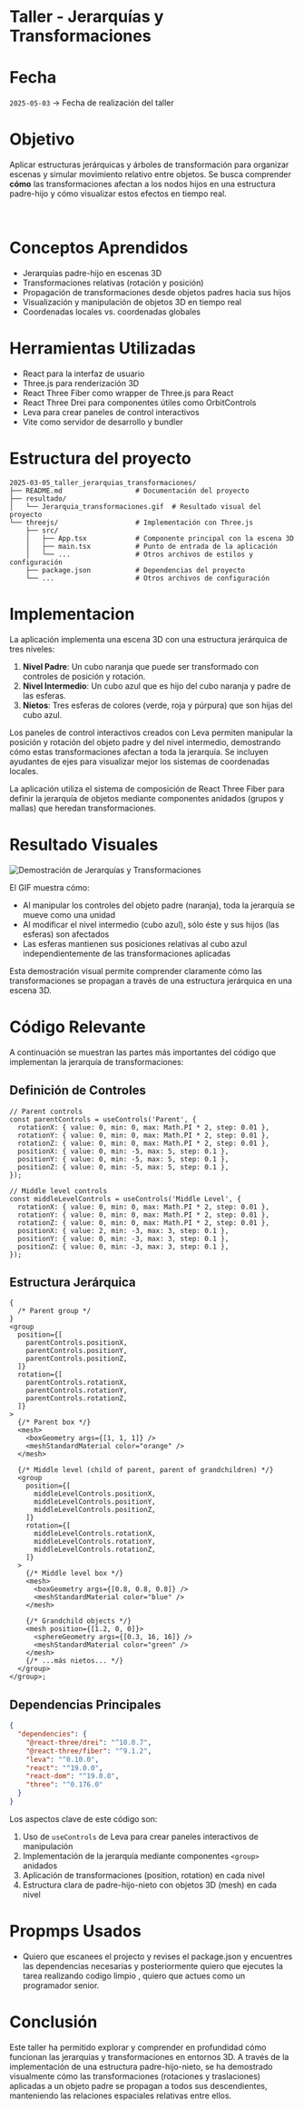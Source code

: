 # Taller - Jerarquías y Transformaciones

# **Fecha**

`2025-05-03` -> Fecha de realización del taller

# Objetivo

Aplicar estructuras jerárquicas y árboles de transformación para organizar escenas y simular movimiento relativo entre objetos. Se busca comprender **cómo** las transformaciones afectan a los nodos hijos en una estructura padre-hijo y cómo visualizar estos efectos en tiempo real.

<br>

# Conceptos Aprendidos

- Jerarquías padre-hijo en escenas 3D
- Transformaciones relativas (rotación y posición)
- Propagación de transformaciones desde objetos padres hacia sus hijos
- Visualización y manipulación de objetos 3D en tiempo real
- Coordenadas locales vs. coordenadas globales

# Herramientas Utilizadas

- React para la interfaz de usuario
- Three.js para renderización 3D
- React Three Fiber como wrapper de Three.js para React
- React Three Drei para componentes útiles como OrbitControls
- Leva para crear paneles de control interactivos
- Vite como servidor de desarrollo y bundler

# Estructura del proyecto

```
2025-03-05_taller_jerarquias_transformaciones/
├── README.md                  # Documentación del proyecto
├── resultado/
│   └── Jerarquia_transformaciones.gif  # Resultado visual del proyecto
└── threejs/                   # Implementación con Three.js
    ├── src/
    │   ├── App.tsx            # Componente principal con la escena 3D
    │   ├── main.tsx           # Punto de entrada de la aplicación
    │   └── ...                # Otros archivos de estilos y configuración
    ├── package.json           # Dependencias del proyecto
    └── ...                    # Otros archivos de configuración
```

# Implementacion

La aplicación implementa una escena 3D con una estructura jerárquica de tres niveles:

1. **Nivel Padre**: Un cubo naranja que puede ser transformado con controles de posición y rotación.
2. **Nivel Intermedio**: Un cubo azul que es hijo del cubo naranja y padre de las esferas.
3. **Nietos**: Tres esferas de colores (verde, roja y púrpura) que son hijas del cubo azul.

Los paneles de control interactivos creados con Leva permiten manipular la posición y rotación del objeto padre y del nivel intermedio, demostrando cómo estas transformaciones afectan a toda la jerarquía. Se incluyen ayudantes de ejes para visualizar mejor los sistemas de coordenadas locales.

La aplicación utiliza el sistema de composición de React Three Fiber para definir la jerarquía de objetos mediante componentes anidados (grupos y mallas) que heredan transformaciones.

# Resultado Visuales

![Demostración de Jerarquías y Transformaciones](./resultado/Jerarquia_transformaciones.gif)

El GIF muestra cómo:

- Al manipular los controles del objeto padre (naranja), toda la jerarquía se mueve como una unidad
- Al modificar el nivel intermedio (cubo azul), sólo éste y sus hijos (las esferas) son afectados
- Las esferas mantienen sus posiciones relativas al cubo azul independientemente de las transformaciones aplicadas

Esta demostración visual permite comprender claramente cómo las transformaciones se propagan a través de una estructura jerárquica en una escena 3D.

# Código Relevante

A continuación se muestran las partes más importantes del código que implementan la jerarquía de transformaciones:

## Definición de Controles

```tsx
// Parent controls
const parentControls = useControls('Parent', {
  rotationX: { value: 0, min: 0, max: Math.PI * 2, step: 0.01 },
  rotationY: { value: 0, min: 0, max: Math.PI * 2, step: 0.01 },
  rotationZ: { value: 0, min: 0, max: Math.PI * 2, step: 0.01 },
  positionX: { value: 0, min: -5, max: 5, step: 0.1 },
  positionY: { value: 0, min: -5, max: 5, step: 0.1 },
  positionZ: { value: 0, min: -5, max: 5, step: 0.1 },
});

// Middle level controls
const middleLevelControls = useControls('Middle Level', {
  rotationX: { value: 0, min: 0, max: Math.PI * 2, step: 0.01 },
  rotationY: { value: 0, min: 0, max: Math.PI * 2, step: 0.01 },
  rotationZ: { value: 0, min: 0, max: Math.PI * 2, step: 0.01 },
  positionX: { value: 2, min: -3, max: 3, step: 0.1 },
  positionY: { value: 0, min: -3, max: 3, step: 0.1 },
  positionZ: { value: 0, min: -3, max: 3, step: 0.1 },
});
```

## Estructura Jerárquica

```tsx
{
  /* Parent group */
}
<group
  position={[
    parentControls.positionX,
    parentControls.positionY,
    parentControls.positionZ,
  ]}
  rotation={[
    parentControls.rotationX,
    parentControls.rotationY,
    parentControls.rotationZ,
  ]}
>
  {/* Parent box */}
  <mesh>
    <boxGeometry args={[1, 1, 1]} />
    <meshStandardMaterial color="orange" />
  </mesh>

  {/* Middle level (child of parent, parent of grandchildren) */}
  <group
    position={[
      middleLevelControls.positionX,
      middleLevelControls.positionY,
      middleLevelControls.positionZ,
    ]}
    rotation={[
      middleLevelControls.rotationX,
      middleLevelControls.rotationY,
      middleLevelControls.rotationZ,
    ]}
  >
    {/* Middle level box */}
    <mesh>
      <boxGeometry args={[0.8, 0.8, 0.8]} />
      <meshStandardMaterial color="blue" />
    </mesh>

    {/* Grandchild objects */}
    <mesh position={[1.2, 0, 0]}>
      <sphereGeometry args={[0.3, 16, 16]} />
      <meshStandardMaterial color="green" />
    </mesh>
    {/* ...más nietos... */}
  </group>
</group>;
```

## Dependencias Principales

```json
{
  "dependencies": {
    "@react-three/drei": "^10.0.7",
    "@react-three/fiber": "^9.1.2",
    "leva": "^0.10.0",
    "react": "^19.0.0",
    "react-dom": "^19.0.0",
    "three": "^0.176.0"
  }
}
```

Los aspectos clave de este código son:

1. Uso de `useControls` de Leva para crear paneles interactivos de manipulación
2. Implementación de la jerarquía mediante componentes `<group>` anidados
3. Aplicación de transformaciones (position, rotation) en cada nivel
4. Estructura clara de padre-hijo-nieto con objetos 3D (mesh) en cada nivel

# Propmps Usados

- Quiero que escanees el projecto y revises el package.json
  y encuentres las dependencias necesarias y posteriormente quiero que ejecutes la tarea
  realizando codigo limpio , quiero que actues como un programador senior.

# Conclusión

Este taller ha permitido explorar y comprender en profundidad cómo funcionan las jerarquías y transformaciones en entornos 3D. A través de la implementación de una estructura padre-hijo-nieto, se ha demostrado visualmente cómo las transformaciones (rotaciones y traslaciones) aplicadas a un objeto padre se propagan a todos sus descendientes, manteniendo las relaciones espaciales relativas entre ellos.



